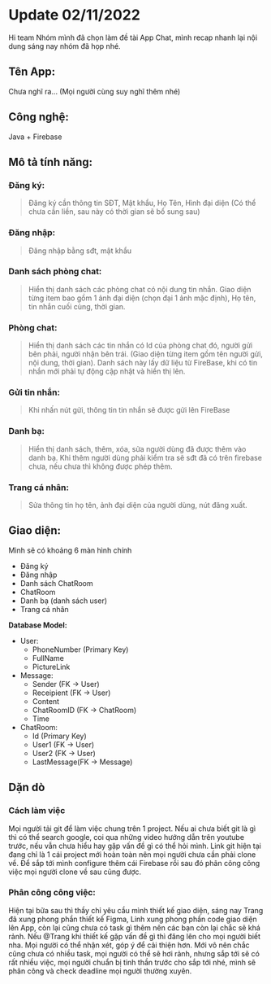 # Update 02/11/2022

Hi team
Nhóm mình đã chọn làm đề tài App Chat, mình recap nhanh lại nội dung sáng nay nhóm đã họp nhé.

## Tên App:
Chưa nghĩ ra... (Mọi người cùng suy nghĩ thêm nhé)

## Công nghệ: 
Java + Firebase

## Mô tả tính năng:

 ### Đăng ký:
> Đăng ký cần thông tin SĐT, Mật khẩu, Họ Tên, Hình đại diện (Có thể chưa cần liền, sau này có thời gian sẽ bổ sung sau)
 ### Đăng nhập:
> Đăng nhập bằng sđt, mật khẩu
 ### Danh sách phòng chat:
> Hiển thị danh sách các phòng chat có nội dung tin nhắn. Giao diện từng item bao gồm 1 ảnh đại diện (chọn đại 1 ảnh mặc định), Họ tên, tin nhắn cuối cùng, thời gian.
 ### Phòng chat:
> Hiển thị danh sách các tin nhắn có Id của phòng chat đó, người gửi bên phải, người nhận bên trái. (Giao diện từng item gồm tên người gửi, nội dung, thời gian). Danh sách này lấy dữ liệu từ FireBase, khi có tin nhắn mới phải tự động cập nhật và hiển thị lên.
 ### Gửi tin nhắn:
> Khi nhấn nút gửi, thông tin tin nhắn sẽ được gửi lên FireBase
 ### Danh bạ:
> Hiển thị danh sách, thêm, xóa, sửa người dùng đã được thêm vào danh bạ. Khi thêm người dùng phải kiểm tra sẽ sđt đã có trên firebase chưa, nếu chưa thì không được phép thêm.
 ### Trang cá nhân:
> Sửa thông tin họ tên, ảnh đại diện của người dùng, nút đăng xuất.

## Giao diện:
Mình sẽ có khoảng 6 màn hình chính
 - Đăng ký
 - Đăng nhập
 - Danh sách ChatRoom
 - ChatRoom
 - Danh bạ (danh sách user)
 - Trang cá nhân

**Database Model:**
- User:
     + PhoneNumber (Primary Key)
     + FullName
     + PictureLink
- Message:
     + Sender (FK -> User)
     + Receipient (FK -> User)
     + Content
     + ChatRoomID (FK -> ChatRoom)
     + Time
- ChatRoom:
     + Id (Primary Key)
     + User1 (FK -> User)
     + User2 (FK -> User)
     + LastMessage(FK -> Message)
## Dặn dò
### Cách làm việc
Mọi người tải git để làm việc chung trên 1 project. Nếu ai chưa biết git là gì thì có thể search google, coi qua những video hướng dẫn trên youtube trước, nếu vẫn chưa hiểu hay gặp vấn đề gì có thể hỏi mình. Link git hiện tại đang chỉ là 1 cái project mới hoàn toàn nên mọi người chưa cần phải clone về. Để sắp tới mình configure thêm cái Firebase rồi sau đó phân công công việc mọi người clone về sau cũng được.

### Phân công công việc:
Hiện tại bữa sau thì thầy chỉ yêu cầu mình thiết kế giao diện, sáng nay Trang đã xung phong phần thiết kế Figma, Linh xung phong phần code giao diện lên App, còn lại cũng chưa có task gì thêm nên các bạn còn lại chắc sẽ khá rảnh. Nếu @Trang khi thiết kế gặp vấn đề gì thì đăng lên cho mọi người biết nha. Mọi người có thể nhận xét, góp ý để cải thiện hơn.
Mới vô nên chắc cũng chưa có nhiều task, mọi người có thể sẽ hơi rảnh, nhưng sắp tới sẽ có rất nhiều việc, mọi người chuẩn bị tinh thần trước cho sắp tới nhé, mình sẽ phân công và check deadline mọi người thường xuyên.
